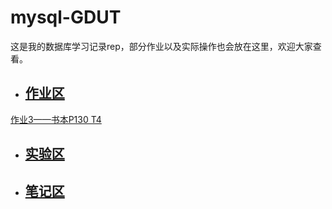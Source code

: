 # mysql-GDUT
这是我的数据库学习记录rep，部分作业以及实际操作也会放在这里，欢迎大家查看。

- ##  [作业区](./homeworks/homework.md)

[作业3——书本P130 T4](./homeworks/work3/work3.md)


- ## [实验区](./experiment)


- ## [笔记区](./studyNotes)

